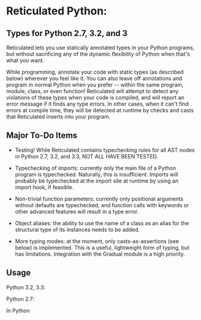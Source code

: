 Reticulated Python:
===================
Types for Python 2.7, 3.2, and 3
--------------------------------

Reticulated lets you use statically annotated types in your Python
programs, but without sacrificing any of the dynamic flexibility of
Python when that's what you want. 

While programming, annotate your code with static types (as described
below) wherever you feel like it. You can also leave off annotations
and program in normal Python when you prefer -- within the same
program, module, class, or even function! Reticulated will attempt to
detect any violations of these types when your code is compiled, and
will report an error message if it finds any type errors. In other
cases, when it can't find errors at compile time, they will be
detected at runtime by checks and casts that Reticulated inserts into
your program.

Major To-Do Items
----------------

* Testing! While Reticulated contains typechecking rules for all AST
  nodes in Python 2.7, 3.2, and 3.3, NOT ALL HAVE BEEN TESTED.  

* Typechecking of imports: currently only the main file of a Python
  program is typechecked. Naturally, this is insufficient. Imports
  will probably be typechecked at the import site at runtime by using
  an import hook, if feasible.

* Non-trivial function parameters: currently only positional arguments
  without defaults are typechecked, and function calls with keywords
  or other advanced features will result in a type error.

* Object aliases: the ability to use the name of a class as an alias
  for the structural type of its instances needs to be added.

* More typing modes: at the moment, only casts-as-assertions (see
  below) is implemented. This is a useful, lightweight form of typing,
  but has limitations. Integration with the Gradual module is a high
  priority.

Usage
-----

Python 3.2, 3.3:



Python 2.7:

In Python
